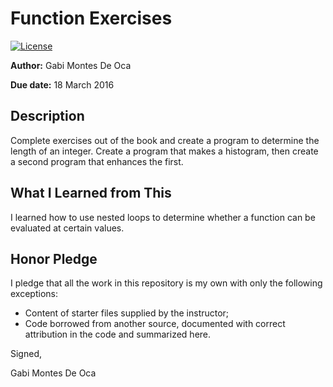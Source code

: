 # Function Exercises

 [![License](http://img.shields.io/badge/license-MIT-blue.svg)](http://en.wikipedia.org/wiki/MIT_License)

**Author:** Gabi Montes De Oca

**Due date:** 18 March 2016

## Description

Complete exercises out of the book and create a program to determine the length of an integer. Create a program that makes a histogram, then create a second program that enhances the first.

## What I Learned from This

I learned how to use nested loops to determine whether a function can be evaluated at certain values.


## Honor Pledge

I pledge that all the work in this repository is my own with only the following exceptions:

* Content of starter files supplied by the instructor;
* Code borrowed from another source, documented with correct attribution in the code and summarized here.

Signed,

Gabi Montes De Oca
